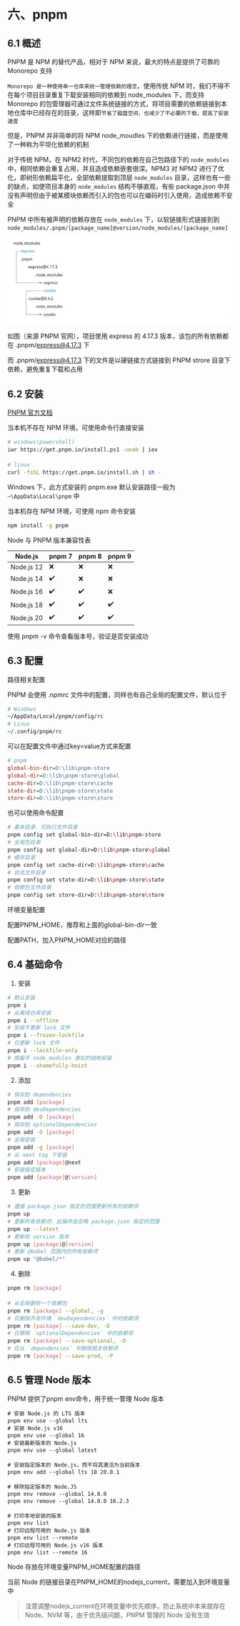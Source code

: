 # 六、pnpm

## 6.1 概述
PNPM 是 NPM 的替代产品，相对于 NPM 来说，最大的特点是提供了可靠的 Monorepo 支持

`Monorepo 是一种使用单一仓库来统一管理依赖的理念`，使用传统 NPM 时，我们不得不在每个项目目录重复下载安装相同的依赖到 node_modules 下，而支持 Monorepo 的包管理器可通过文件系统链接的方式，将项目需要的依赖链接到本地仓库中已经存在的目录，这样即`节省了磁盘空间，也减少了不必要的下载，提高了安装速度`

但是，PNPM 并非简单的将 NPM node_moudles 下的依赖进行链接，而是使用了一种称为平坦化依赖的机制

对于传统 NPM，在 NPM2 时代，不同包的依赖在自己包路径下的 `node_modules` 中，相同依赖会重复占用，并且造成依赖嵌套很深。NPM3 对 NPM2 进行了优化，即树形依赖扁平化，全部依赖提取到顶层 `node_modules` 目录，这样也有一些的缺点，如使项目本身的 `node_modules` 结构不够直观，有些 package.json 中并没有声明但由于被某模块依赖而引入的包也可以在编码时引入使用，造成依赖不安全


PNPM 中所有被声明的依赖存放在 `node_modules` 下，以软链接形式链接到到 `node_modules/.pnpm/[package_name]@version/node_modules/[package_name]`

![](/backend/node/npm/006.png)

如图（来源 PNPM 官网），项目使用 express 的 4.17.3 版本，该包的所有依赖都在 .pnpm/express@4.17.3 下

而 .pnpm/express@4.17.3 下的文件是以硬链接方式链接到 PNPM strore 目录下依赖，避免重复下载和占用


## 6.2 安装

[PNPM 官方文档](https://pnpm.io/zh/installation)

当本机不存在 NPM 环境，可使用命令行直接安装

```sh
# windows(powershell)
iwr https://get.pnpm.io/install.ps1 -useb | iex

# linux
curl -fsSL https://get.pnpm.io/install.sh | sh -
```

Windows 下，此方式安装的 pnpm.exe 默认安装路径一般为 `~\AppData\Local\pnpm` 中

当本机存在 NPM 环境，可使用 npm 命令安装

```sh
npm install -g pnpm
```

Node 与 PNPM 版本兼容性表

| Node.js    | pnpm 7 | pnpm 8 | pnpm 9 |
|------------|--------|--------|--------|
| Node.js 12 | ❌     | ❌     | ❌     |
| Node.js 14 | ✔️     | ❌     | ❌     |
| Node.js 16 | ✔️     | ✔️     | ❌     |
| Node.js 18 | ✔️     | ✔️     | ✔️     |
| Node.js 20 | ✔️     | ✔️     | ✔️     |


使用 pnpm -v 命令查看版本号，验证是否安装成功

## 6.3 配置

路径相关配置

PNPM 会使用 .npmrc 文件中的配置，同样也有自己全局的配置文件，默认位于

```sh
# Windows
~/AppData/Local/pnpm/config/rc
# Linux
~/.config/pnpm/rc
```

可以在配置文件中通过key=value方式来配置

```ini
# pnpm
global-bin-dir=D:\lib\pnpm-store
global-dir=D:\lib\pnpm-store\global
cache-dir=D:\lib\pnpm-store\cache
state-dir=D:\lib\pnpm-store\state
store-dir=D:\lib\pnpm-store\store
```

也可以使用命令配置

```sh
# 基本目录、可执行文件目录
pnpm config set global-bin-dir=D:\lib\pnpm-store
# 全局包目录
pnpm config set global-dir=D:\lib\pnpm-store\global
# 缓存目录
pnpm config set cache-dir=D:\lib\pnpm-store\cache
# 状态文件目录
pnpm config set state-dir=D:\lib\pnpm-store\state
# 依赖包文件目录
pnpm config set store-dir=D:\lib\pnpm-store\store
```

环境变量配置

配置PNPM_HOME，推荐和上面的global-bin-dir一致

配置PATH，加入PNPM_HOME对应的路径

## 6.4 基础命令

1. 安装

```sh
# 默认安装
pnpm i
# 从离线仓库安装
pnpm i --offline
# 安装不更新 lock 文件
pnpm i --frozen-lockfile
# 仅更新 lock 文件
pnpm i --lockfile-only
# 按扁平 node_modules 类似的结构安装
pnpm i --shamefully-hoist
```

2. 添加

```sh
# 保存到 dependencies
pnpm add [package]
# 保存到 devDependencies 
pnpm add -D [package]
# 保存到 optionalDependencies
pnpm add -O [package]
# 全局安装
pnpm add -g [package]
# 从 next tag 下安装
pnpm add [package]@next
# 安装指定版本
pnpm add [package]@[version]
```

3. 更新

```sh
# 遵循 package.json 指定的范围更新所有的依赖项
pnpm up
# 更新所有依赖项，此操作会忽略 package.json 指定的范围
pnpm up --latest	
# 更新到 version 版本
pnpm up [package]@[version]
# 更新 @babel 范围内的所有依赖项
pnpm up "@babel/*"
```

4. 删除

```sh
pnpm rm [package]

# 从全局删除一个依赖包
pnpm rm [package] --global, -g
# 仅删除开发环境 `devDependencies` 中的依赖项
pnpm rm [package] --save-dev, -D
# 仅移除 `optionalDependencies` 中的依赖项
pnpm rm [package] --save-optional, -O
# 仅从 `dependencies` 中删除相关依赖项
pnpm rm [package] --save-prod, -P
```

## 6.5 管理 Node 版本
PNPM 提供了pnpm env命令，用于统一管理 Node 版本

```shell
# 安装 Node.js 的 LTS 版本
pnpm env use --global lts
# 安装 Node.js v16
pnpm env use --global 16
# 安装最新版本的 Node.js
pnpm env use --global latest

# 安装指定版本的 Node.js，而不将其激活为当前版本
pnpm env add --global lts 18 20.0.1

# 移除指定版本的 Node.JS
pnpm env remove --global 14.0.0
pnpm env remove --global 14.0.0 16.2.3

# 打印本地安装的版本
pnpm env list
# 打印远程可用的 Node.js 版本
pnpm env list --remote
# 打印远程可用的 Node.js v16 版本
pnpm env list --remote 16
```

Node 存放在环境变量PNPM_HOME配置的路径

当前 Node 的链接目录在PNPM_HOME的nodejs_current，需要加入到环境变量中

>注意调整nodejs_current在环境变量中优先顺序，防止系统中本来就存在 Node、NVM 等，由于优先级问题，PNPM 管理的 Node 没有生效

